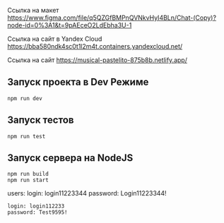 Ссылка на макет
https://www.figma.com/file/q5QZGfBMPnQVNkvHyI4BLn/Chat-(Copy)?node-id=0%3A1&t=9pAEceO2LdEbha3U-1

Ссылка на сайт в Yandex Cloud
https://bba580ndk4sc0t1l2m4t.containers.yandexcloud.net/

Ссылка на сайт
https://musical-pastelito-875b8b.netlify.app/

Запуск проекта в Dev Режиме
--
```
npm run dev
```

Запуск тестов
--
```
npm run test
```

Запуск сервера на NodeJS
---
```
npm run build 
npm run start
```

users:
    login: login11223344
    password: Login11223344!
    
    login: login112233
    password: Test9595!
